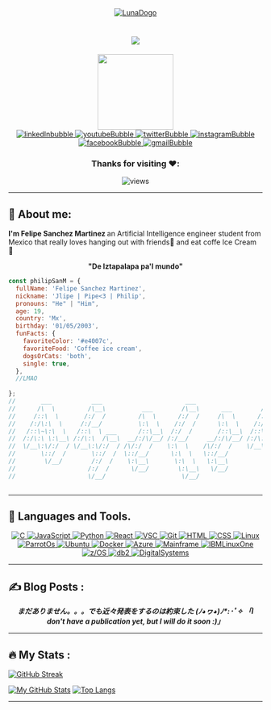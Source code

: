 
<div id="header" align="center">
  <a href="https://philipsanm.github.io/">
    <img src="https://user-images.githubusercontent.com/99928036/180630088-4cc8aa91-83d2-410e-a944-4bb4bbd4730c.png" alt="LunaDogo"/>
  </a>
  <h1>
  <img src="https://readme-typing-svg.herokuapp.com?font=Copse&size=28&duration=4500&color=3383F7&center=true&vCenter=true&width=426&height=80&lines=Hi+there!+%E2%9C%8C%EF%B8%8F;I'm+Felipe+%7C%7C+Philip+%7C%7C+Pipe+%F0%9F%91%BE;AI+engineering+student+%F0%9F%A4%96"/></h1>
  <img src="https://user-images.githubusercontent.com/99928036/180630136-b74574e8-c1c8-4cd3-8296-f5a2c12b25f7.gif" width="150"/>
</div>



<div id="bubbles" align="center">
  <a href="https://www.linkedin.com/in/philipsanm/">
    <img src="https://img.icons8.com/bubbles/50/000000/linkedin.png" alt="linkedInbubble"/>
  </a>
  <a href="https://www.youtube.com/channel/UCMRk28DnkUTdiNdVc-ZuK_Q">
    <img src="https://img.icons8.com/bubbles/50/000000/youtube.png" alt="youtubeBubble"/>
  </a>
  <a href="https://twitter.com/PhilipSanM_">
    <img src="https://img.icons8.com/bubbles/50/000000/twitter-circled.png" alt="twitterBubble"/>
  </a>
  <a href="https://www.instagram.com/philipsanm/">
    <img src="https://img.icons8.com/bubbles/50/000000/instagram.png" alt="instagramBubble"/>
  </a>
    </a>
  <a href="https://www.facebook.com/profile.php?id=100081291668294">
    <img src="https://img.icons8.com/bubbles/50/000000/facebook.png" alt="facebookBubble"/>
  </a>
  <a href="mailto:felipesanchezmart@gmail.com">
    <img src="https://img.icons8.com/bubbles/50/000000/gmail.png" alt="gmailBubble"/>
  </a>
</div>



<div id="Views" align = "center">
  <h3>Thanks for visiting ❤️:</h3>   <img src="https://profile-counter.glitch.me/PhilipSanM/count.svg" alt="views"/>
</div>

---

##  :cherry_blossom: About me:
</i>

 <p><strong>I'm Felipe Sanchez Martinez </strong>an Artificial Intelligence engineer student from Mexico that really loves hanging out with friends🍺 and eat coffe Ice     Cream 🍦</p> 
 
 <div id="phrase" align = "center">
  <strong>"De Iztapalapa pa'l mundo"</strong>
</div>

```javascript
const philipSanM = {
  fullName: 'Felipe Sanchez Martinez',
  nickname: 'Jlipe | Pipe<3 | Philip',
  pronouns: "He" | "Him",
  age: 19,
  country: 'Mx',
  birthday: '01/05/2003',
  funFacts: {
    favoriteColor: '#e4007c',
    favoriteFood: 'Coffee ice cream',
    dogsOrCats: 'both',
    single: true,
  },
  //LMAO
 
};
//       ___           ___                       ___                   ___     
//      /\  \         /\__\          ___        /\__\      ___        /\  \                  _ 
//     /::\  \       /:/  /         /\  \      /:/  /     /\  \      /::\  \      __   ___.--'_`.
//    /:/\:\  \     /:/__/          \:\  \    /:/  /      \:\  \    /:/\:\  \    ( _`.'. -   'o` )  
//   /::\~\:\  \   /::\  \ ___      /::\__\  /:/  /       /::\__\  /::\~\:\  \   _\.'_'      _.-'  
//  /:/\:\ \:\__\ /:/\:\  /\__\  __/:/\/__/ /:/__/     __/:/\/__/ /:/\:\ \:\__\ ( \`. )    //\`   
//  \/__\:\/:/  / \/__\:\/:/  / /\/:/  /    \:\  \    /\/:/  /    \/__\:\/:/  /  \_`-'`---'\\__,  
//       \::/  /       \::/  /  \::/__/      \:\  \   \::/__/          \::/  /    \`        `-\  
//        \/__/        /:/  /    \:\__\       \:\  \   \:\__\           \/__/      `               
//                    /:/  /      \/__/        \:\__\   \/__/                   
//                    \/__/                     \/__/                          
     

```

---

## :art: Languages and Tools.
</i>

<div id="Tools" align="middle">
 <a href="https://en.wikipedia.org/wiki/C_(programming_language)">
    <img src="https://img.shields.io/badge/C-0078d7.svg?style=for-the-badge&logo=c&logoColor=white" alt="C"/>
  </a>
  <a href="https://www.javascript.com/">
    <img src="https://img.shields.io/badge/javascript-%23323330.svg?style=for-the-badge&logo=javascript&logoColor=%23F7DF1E" alt="JavaScript"/>
  </a>
  <a href="https://www.python.org">
    <img src="https://img.shields.io/badge/python-3670A0?style=for-the-badge&logo=python&logoColor=ffdd54" alt="Python"/>
  </a>
  <a href="https://reactjs.org/">
    <img src="https://img.shields.io/badge/react-%2320232a.svg?style=for-the-badge&logo=react&logoColor=%2361DAFB" alt="React"/>
  </a>
  <a href="https://code.visualstudio.com/">
    <img src="https://img.shields.io/badge/Visual%20Studio%20Code-0078d7.svg?style=for-the-badge&logo=visual-studio-code&logoColor=white" alt="VSC"/>
  </a>
  <a href="https://git-scm.com/">
    <img src="https://img.shields.io/badge/git-%23F05033.svg?style=for-the-badge&logo=git&logoColor=white" alt="Git"/>
  </a>
    <a href="https://www.w3.org/html/">
    <img src="https://img.shields.io/badge/html5-%23E34F26.svg?style=for-the-badge&logo=html5&logoColor=white" alt="HTML"/>
  </a>
  <a href="https://www.instagram.com/philipsanm/">
    <img src="https://img.shields.io/badge/css3-%231572B6.svg?style=for-the-badge&logo=css3&logoColor=white" alt="CSS"/>
  </a>
  <a href="https://www.linux.org/">
    <img src="https://img.shields.io/badge/linux-%2320232a.svg?style=for-the-badge&logo=linux&logoColor=white" alt="Linux"/>
  </a>
  <a href="https://parrotlinux.org/">
    <img src="https://img.shields.io/badge/parrot_OS-483849.svg?style=for-the-badge&logo=linux&logoColor=white" alt="ParrotOs"/>
  </a>
  <a href="https://ubuntu.com/">
    <img src="https://img.shields.io/badge/ubuntu-B01730.svg?style=for-the-badge&logo=ubuntu&logoColor=white" alt="Ubuntu"/>
  </a>
  <a href="https://www.docker.com">
    <img src="https://img.shields.io/badge/Docker-%231572B6.svg?style=for-the-badge&logo=docker&logoColor=white" alt="Docker"/>
  </a>
   <a href="https://azure.microsoft.com/en-us/">
    <img src="https://img.shields.io/badge/azure-0098d7.svg?style=for-the-badge&logo=microsoft&logoColor=purple" alt="Azure"/>
  </a>
  <a href="https://www.ibm.com/topics/mainframe">
    <img src="https://img.shields.io/badge/mainframe-972D83.svg?style=for-the-badge&logo=ibm&logoColor=white" alt="Mainframe"/>
  </a>
   <a href="https://www.ibm.com/it-infrastructure/linuxone">
    <img src="https://img.shields.io/badge/IBMLinuxOne-353034.svg?style=for-the-badge&logo=IBM&logoColor=white" alt="IBMLinuxOne"/>
  </a>
   <a href="https://www.ibm.com/it-infrastructure/z/zos">
    <img src="https://img.shields.io/badge/z/os_UNIX-A327B9.svg?style=for-the-badge&logo=ibm&logoColor=white" alt="z/OS"/>
  </a>
  <a href="https://www.ibm.com/db2">
    <img src="https://img.shields.io/badge/db2-5406C1.svg?style=for-the-badge&logo=ibm&logoColor=white" alt="db2"/>
  </a>
  <a href="">
    <img src="https://img.shields.io/badge/Digital_Systems-850218.svg?style=for-the-badge&logo=arduino&logoColor=white" alt="DigitalSystems"/>
  </a>
 
</div>

---

## :writing_hand: Blog Posts :
</i>

<div id="Posts" align="middle">
  <i><strong>
      まだありません。。。でも近々発表をするのは約束した (ﾉ◕ヮ◕)ﾉ*:･ﾟ✧
      「I don't have a publication yet, but I will do it soon :)」 
  </i></strong>
</div>

---

## :fire: My Stats :
</i>

[![GitHub Streak](http://github-readme-streak-stats.herokuapp.com?user=PhilipSanM&theme=vision-friendly-dark&date_format=j%20M%5B%20Y%5D)](https://git.io/streak-stats)

[![My GitHub Stats](https://github-readme-stats.vercel.app/api/?username=PhilipSanM&count_private=true&theme=vision-friendly-dark&showicons=true)]()
[![Top Langs](https://github-readme-stats.vercel.app/api/top-langs/?username=PhilipSanM&layout=compact&theme=vision-friendly-dark)](https://github.com/anuraghazra/github-readme-stats)

---

